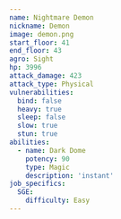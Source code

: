 ```yaml
---
name: Nightmare Demon
nickname: Demon
image: demon.png
start_floor: 41
end_floor: 43
agro: Sight
hp: 3996
attack_damage: 423
attack_type: Physical
vulnerabilities:
  bind: false
  heavy: true
  sleep: false
  slow: true
  stun: true
abilities:
  - name: Dark Dome
    potency: 90
    type: Magic
    description: 'instant'
job_specifics:
  SGE:
    difficulty: Easy
---
```

